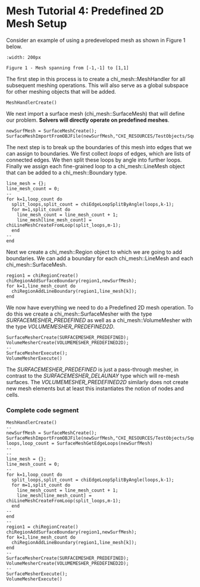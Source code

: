 # Mesh Tutorial 4: Predefined 2D Mesh Setup

Consider an example of using a predeveloped mesh as shown in Figure 1 below.

```{figure} /images/meshing/square_mesh_2x2.png
:width: 200px

Figure 1 - Mesh spanning from [-1,-1] to [1,1]
```

The first step in this process is to create a chi_mesh::MeshHandler for all
subsequent meshing operations. This will also serve as a global subspace for
other meshing objects that will be added.

```
MeshHandlerCreate()
```

We next import a surface mesh (chi_mesh::SurfaceMesh) that will define our
problem. **Solvers will directly operate on predefined meshes**.

```
newSurfMesh = SurfaceMeshCreate();
SurfaceMeshImportFromOBJFile(newSurfMesh,"CHI_RESOURCES/TestObjects/SquareMesh2x2.obj")
```

The next step is to break up the boundaries of this mesh into edges that we can
assign to boundaries. We first collect *loops* of edges, which are lists of
connected edges. We then split these loops by angle into further loops. Finally
we assign each fine-grained loop to a chi_mesh::LineMesh object that can be
added to a chi_mesh::Boundary type.

```
line_mesh = {};
line_mesh_count = 0;
--
for k=1,loop_count do
  split_loops,split_count = chiEdgeLoopSplitByAngle(loops,k-1);
  for m=1,split_count do
    line_mesh_count = line_mesh_count + 1;
    line_mesh[line_mesh_count] = chiLineMeshCreateFromLoop(split_loops,m-1);
  end
--
end
```

Next we create a chi_mesh::Region object to which we are going to add boundaries.
We can add a boundary for each chi_mesh::LineMesh and each chi_mesh::SurfaceMesh.

```
region1 = chiRegionCreate()
chiRegionAddSurfaceBoundary(region1,newSurfMesh);
for k=1,line_mesh_count do
  chiRegionAddLineBoundary(region1,line_mesh[k]);
end
```

We now have everything we need to do a Predefined 2D mesh operation. To do this
we create a chi_mesh::SurfaceMesher with the type *SURFACEMESHER_PREDEFINED* as
well as a chi_mesh::VolumeMesher with the type *VOLUMEMESHER_PREDEFINED2D*.

```
SurfaceMesherCreate(SURFACEMESHER_PREDEFINED);
VolumeMesherCreate(VOLUMEMESHER_PREDEFINED2D);
--
SurfaceMesherExecute();
VolumeMesherExecute()
```

The *SURFACEMESHER_PREDEFINED* is just a pass-through mesher, in contrast to the
*SURFACEMESHER_DELAUNAY* type which will re-mesh surfaces. The
*VOLUMEMESHER_PREDEFINED2D* similarly does not create new mesh elements but at
least this instantiates the notion of nodes and cells.

### Complete code segment

```
MeshHandlerCreate()
--
newSurfMesh = SurfaceMeshCreate();
SurfaceMeshImportFromOBJFile(newSurfMesh,"CHI_RESOURCES/TestObjects/SquareMesh2x2.obj")
loops,loop_count = SurfaceMeshGetEdgeLoops(newSurfMesh)
--
--
line_mesh = {};
line_mesh_count = 0;
--
for k=1,loop_count do
  split_loops,split_count = chiEdgeLoopSplitByAngle(loops,k-1);
  for m=1,split_count do
    line_mesh_count = line_mesh_count + 1;
    line_mesh[line_mesh_count] = chiLineMeshCreateFromLoop(split_loops,m-1);
  end
--
end
--
region1 = chiRegionCreate()
chiRegionAddSurfaceBoundary(region1,newSurfMesh);
for k=1,line_mesh_count do
  chiRegionAddLineBoundary(region1,line_mesh[k]);
end
--
SurfaceMesherCreate(SURFACEMESHER_PREDEFINED);
VolumeMesherCreate(VOLUMEMESHER_PREDEFINED2D);
--
SurfaceMesherExecute();
VolumeMesherExecute()
```
